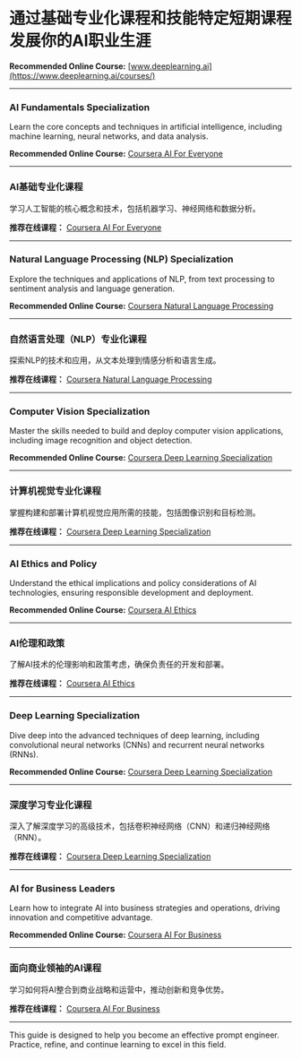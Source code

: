 # 通过基础专业化课程和技能特定短期课程发展你的AI职业生涯
**Recommended Online Course:** [www.deeplearning.ai](https://www.deeplearning.ai/courses/)


---
### AI Fundamentals Specialization
Learn the core concepts and techniques in artificial intelligence, including machine learning, neural networks, and data analysis.

**Recommended Online Course:** [Coursera AI For Everyone](https://www.coursera.org/learn/ai-for-everyone)

---

### AI基础专业化课程
学习人工智能的核心概念和技术，包括机器学习、神经网络和数据分析。

**推荐在线课程：** [Coursera AI For Everyone](https://www.coursera.org/learn/ai-for-everyone)

---

### Natural Language Processing (NLP) Specialization
Explore the techniques and applications of NLP, from text processing to sentiment analysis and language generation.

**Recommended Online Course:** [Coursera Natural Language Processing](https://www.coursera.org/specializations/natural-language-processing)

---

### 自然语言处理（NLP）专业化课程
探索NLP的技术和应用，从文本处理到情感分析和语言生成。

**推荐在线课程：** [Coursera Natural Language Processing](https://www.coursera.org/specializations/natural-language-processing)

---

### Computer Vision Specialization
Master the skills needed to build and deploy computer vision applications, including image recognition and object detection.

**Recommended Online Course:** [Coursera Deep Learning Specialization](https://www.coursera.org/specializations/deep-learning)

---

### 计算机视觉专业化课程
掌握构建和部署计算机视觉应用所需的技能，包括图像识别和目标检测。

**推荐在线课程：** [Coursera Deep Learning Specialization](https://www.coursera.org/specializations/deep-learning)

---

### AI Ethics and Policy
Understand the ethical implications and policy considerations of AI technologies, ensuring responsible development and deployment.

**Recommended Online Course:** [Coursera AI Ethics](https://www.coursera.org/learn/ai-ethics)

---

### AI伦理和政策
了解AI技术的伦理影响和政策考虑，确保负责任的开发和部署。

**推荐在线课程：** [Coursera AI Ethics](https://www.coursera.org/learn/ai-ethics)

---

### Deep Learning Specialization
Dive deep into the advanced techniques of deep learning, including convolutional neural networks (CNNs) and recurrent neural networks (RNNs).

**Recommended Online Course:** [Coursera Deep Learning Specialization](https://www.coursera.org/specializations/deep-learning)

---

### 深度学习专业化课程
深入了解深度学习的高级技术，包括卷积神经网络（CNN）和递归神经网络（RNN）。

**推荐在线课程：** [Coursera Deep Learning Specialization](https://www.coursera.org/specializations/deep-learning)

---

### AI for Business Leaders
Learn how to integrate AI into business strategies and operations, driving innovation and competitive advantage.

**Recommended Online Course:** [Coursera AI For Business](https://www.coursera.org/specializations/ai-for-business)

---

### 面向商业领袖的AI课程
学习如何将AI整合到商业战略和运营中，推动创新和竞争优势。

**推荐在线课程：** [Coursera AI For Business](https://www.coursera.org/specializations/ai-for-business)

---

This guide is designed to help you become an effective prompt engineer. Practice, refine, and continue learning to excel in this field.
